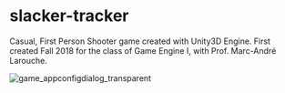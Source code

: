 # slacker-tracker
Casual, First Person Shooter game created with Unity3D Engine. 
First created Fall 2018 for the class of Game Engine I, with Prof. Marc-André Larouche.

![game_appconfigdialog_transparent](https://user-images.githubusercontent.com/42902906/52214263-3a804600-285f-11e9-8735-75615aa6a165.png)
